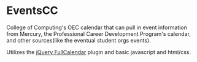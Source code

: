 EventsCC
========

College of Computing's OEC calendar that can pull in event information from Mercury, the Professional Career Development Program's calendar, and other sources(like the eventual student orgs events).

Utilizes the [jQuery FullCalendar](arshaw.com/fullcalendar/) plugin and basic javascript and html/css. 
